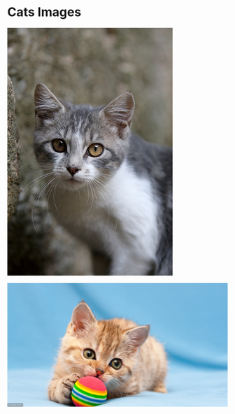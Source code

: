 # Cats Images
![Cat #1](les_5_sens_du_chat.jpg) 

![Cat #2](trois-facons-de-distraire-votre-chat-a-la-maison.jpg) 
